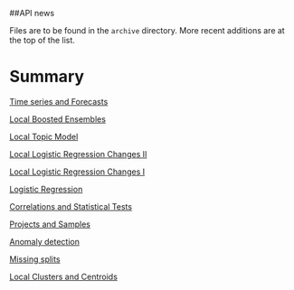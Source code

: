 ##API news

Files are to be found in the `archive` directory. More recent additions are
at the top of the list.

Summary
=======

[Time series and Forecasts](archive/news_201706.md)

[Local Boosted Ensembles](archive/news_201702.md)

[Local Topic Model](archive/news_201612_v2.md)

[Local Logistic Regression Changes II](archive/news_201608.md)

[Local Logistic Regression Changes I](archive/news_201603.md)

[Logistic Regression](archive/news_201511.md)

[Correlations and Statistical Tests](archive/news_201510.md)

[Projects and Samples](archive/news_201501.md)

[Anomaly detection](archive/news_201409.md)

[Missing splits](archive/news_201408.md)

[Local Clusters and Centroids](archive/201407.md)
